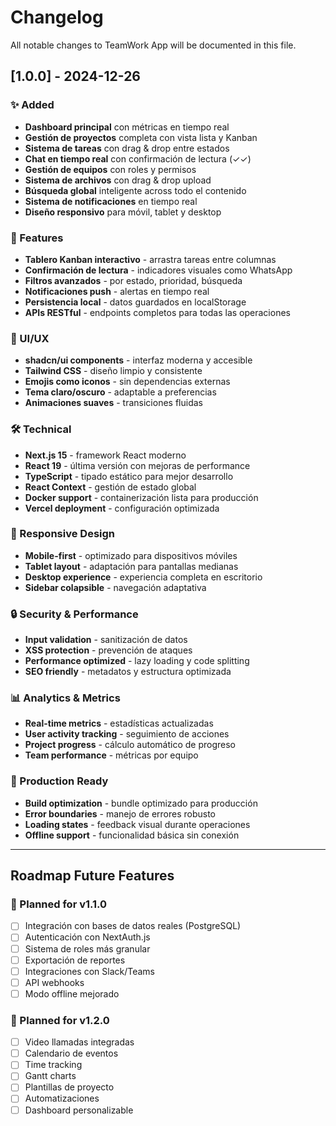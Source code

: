 # Changelog

All notable changes to TeamWork App will be documented in this file.

## [1.0.0] - 2024-12-26

### ✨ Added
- **Dashboard principal** con métricas en tiempo real
- **Gestión de proyectos** completa con vista lista y Kanban
- **Sistema de tareas** con drag & drop entre estados
- **Chat en tiempo real** con confirmación de lectura (✓✓)
- **Gestión de equipos** con roles y permisos
- **Sistema de archivos** con drag & drop upload
- **Búsqueda global** inteligente across todo el contenido
- **Sistema de notificaciones** en tiempo real
- **Diseño responsivo** para móvil, tablet y desktop

### 🚀 Features
- **Tablero Kanban interactivo** - arrastra tareas entre columnas
- **Confirmación de lectura** - indicadores visuales como WhatsApp
- **Filtros avanzados** - por estado, prioridad, búsqueda
- **Notificaciones push** - alertas en tiempo real
- **Persistencia local** - datos guardados en localStorage
- **APIs RESTful** - endpoints completos para todas las operaciones

### 🎨 UI/UX
- **shadcn/ui components** - interfaz moderna y accesible
- **Tailwind CSS** - diseño limpio y consistente
- **Emojis como iconos** - sin dependencias externas
- **Tema claro/oscuro** - adaptable a preferencias
- **Animaciones suaves** - transiciones fluidas

### 🛠 Technical
- **Next.js 15** - framework React moderno
- **React 19** - última versión con mejoras de performance
- **TypeScript** - tipado estático para mejor desarrollo
- **React Context** - gestión de estado global
- **Docker support** - containerización lista para producción
- **Vercel deployment** - configuración optimizada

### 📱 Responsive Design
- **Mobile-first** - optimizado para dispositivos móviles
- **Tablet layout** - adaptación para pantallas medianas
- **Desktop experience** - experiencia completa en escritorio
- **Sidebar colapsible** - navegación adaptativa

### 🔒 Security & Performance
- **Input validation** - sanitización de datos
- **XSS protection** - prevención de ataques
- **Performance optimized** - lazy loading y code splitting
- **SEO friendly** - metadatos y estructura optimizada

### 📊 Analytics & Metrics
- **Real-time metrics** - estadísticas actualizadas
- **User activity tracking** - seguimiento de acciones
- **Project progress** - cálculo automático de progreso
- **Team performance** - métricas por equipo

### 🎯 Production Ready
- **Build optimization** - bundle optimizado para producción
- **Error boundaries** - manejo de errores robusto
- **Loading states** - feedback visual durante operaciones
- **Offline support** - funcionalidad básica sin conexión

---

## Roadmap Future Features

### 🔮 Planned for v1.1.0
- [ ] Integración con bases de datos reales (PostgreSQL)
- [ ] Autenticación con NextAuth.js
- [ ] Sistema de roles más granular
- [ ] Exportación de reportes
- [ ] Integraciones con Slack/Teams
- [ ] API webhooks
- [ ] Modo offline mejorado

### 🚀 Planned for v1.2.0
- [ ] Video llamadas integradas
- [ ] Calendario de eventos
- [ ] Time tracking
- [ ] Gantt charts
- [ ] Plantillas de proyecto
- [ ] Automatizaciones
- [ ] Dashboard personalizable